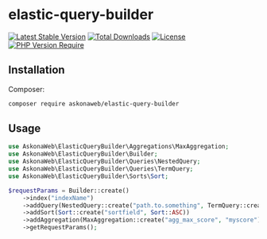 # elastic-query-builder

[![Latest Stable Version](https://img.shields.io/badge/stable-1.0.2-brightgreen)](https://packagist.org/packages/askonaweb/elastic-query-builder) [![Total Downloads](http://poser.pugx.org/askonaweb/elastic-query-builder/downloads)](https://packagist.org/packages/askonaweb/elastic-query-builder) [![License](http://poser.pugx.org/askonaweb/elastic-query-builder/license)](https://packagist.org/packages/askonaweb/elastic-query-builder) [![PHP Version Require](http://poser.pugx.org/askonaweb/elastic-query-builder/require/php)](https://packagist.org/packages/askonaweb/elastic-query-builder)

## Installation

Composer:
```bash
composer require askonaweb/elastic-query-builder
```

## Usage
```php
use AskonaWeb\ElasticQueryBuilder\Aggregations\MaxAggregation;
use AskonaWeb\ElasticQueryBuilder\Builder;
use AskonaWeb\ElasticQueryBuilder\Queries\NestedQuery;
use AskonaWeb\ElasticQueryBuilder\Queries\TermQuery;
use AskonaWeb\ElasticQueryBuilder\Sorts\Sort;

$requestParams = Builder::create()
    ->index("indexName")
    ->addQuery(NestedQuery::create("path.to.something", TermQuery::create("field", "value")))
    ->addSort(Sort::create("sortfield", Sort::ASC))
    ->addAggregation(MaxAggregation::create("agg_max_score", "myscore"))
    ->getRequestParams();
```
